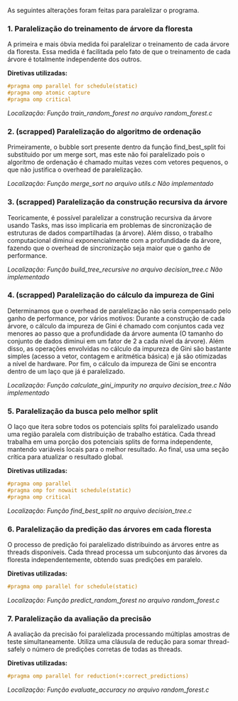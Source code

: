 As seguintes alterações foram feitas para paralelizar o programa.

### 1. Paralelização do treinamento de árvore da floresta

A primeira e mais óbvia medida foi paralelizar o treinamento de cada árvore da floresta. Essa medida é facilitada pelo fato de que o treinamento de cada árvore é totalmente independente dos outros.

**Diretivas utilizadas:**
```c
#pragma omp parallel for schedule(static)
#pragma omp atomic capture
#pragma omp critical
```

*Localização: Função train_random_forest no arquivo random_forest.c*


### 2. (scrapped) Paralelização do algoritmo de ordenação

Primeiramente, o bubble sort presente dentro da função find_best_split foi substituido por um merge sort, mas este não foi paralelizado pois o algoritmo de ordenação é chamado muitas vezes com vetores pequenos, o que não justifica o overhead de paralelização.

*Localização: Função merge_sort no arquivo utils.c* *Não implementado*

### 3. (scrapped) Paralelização da construção recursiva da árvore

Teoricamente, é possível paralelizar a construção recursiva da árvore usando Tasks, mas isso implicaria em problemas de sincronização de estruturas de dados compartilhadas (a árvore). Além disso, o trabalho computacional diminui exponencialmente com a profundidade da árvore, fazendo que o overhead de sincronização seja maior que o ganho de performance.

*Localização: Função build_tree_recursive no arquivo decision_tree.c* *Não implementado*

### 4. (scrapped) Paralelização do cálculo da impureza de Gini

Determinamos que o overhead de paralelização não seria compensado pelo ganho de performance, por vários motivos: Durante a construção de cada árvore, o cálculo da impureza de Gini é chamado com conjuntos cada vez menores ao passo que a profundidade da árvore aumenta (O tamanho do conjunto de dados diminui em um fator de 2 a cada nível da árvore). Além disso, as operações envolvidas no cálculo da impureza de Gini são bastante simples (acesso a vetor, contagem e aritmética básica) e já são otimizadas a nível de hardware. Por fim, o cálculo da impureza de Gini se encontra dentro de um laço que já é paralelizado.

*Localização: Função calculate_gini_impurity no arquivo decision_tree.c* *Não implementado*


### 5. Paralelização da busca pelo melhor split

O laço que itera sobre todos os potenciais splits foi paralelizado usando uma região paralela com distribuição de trabalho estática.
Cada thread trabalha em uma porção dos potenciais splits de forma independente, mantendo variáveis locais para o melhor resultado. Ao final, usa uma seção crítica para atualizar o resultado global.

**Diretivas utilizadas:**
```c
#pragma omp parallel
#pragma omp for nowait schedule(static)
#pragma omp critical
```

*Localização: Função find_best_split no arquivo decision_tree.c*


### 6. Paralelização da predição das árvores em cada floresta

O processo de predição foi paralelizado distribuindo as árvores entre as threads disponíveis.
Cada thread processa um subconjunto das árvores da floresta independentemente, obtendo suas predições em paralelo.

**Diretivas utilizadas:**
```c
#pragma omp parallel for schedule(static)
```

*Localização: Função predict_random_forest no arquivo random_forest.c*


### 7. Paralelização da avaliação da precisão

A avaliação da precisão foi paralelizada processando múltiplas amostras de teste simultaneamente.
Utiliza uma cláusula de redução para somar thread-safely o número de predições corretas de todas as threads.

**Diretivas utilizadas:**
```c
#pragma omp parallel for reduction(+:correct_predictions)
```

*Localização: Função evaluate_accuracy no arquivo random_forest.c*
